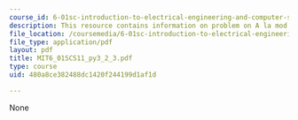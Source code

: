 ```yaml
---
course_id: 6-01sc-introduction-to-electrical-engineering-and-computer-science-i-spring-2011
description: This resource contains information on problem on A la mod.
file_location: /coursemedia/6-01sc-introduction-to-electrical-engineering-and-computer-science-i-spring-2011/480a8ce382488dc1420f244199d1af1d_MIT6_01SCS11_py3_2_3.pdf
file_type: application/pdf
layout: pdf
title: MIT6_01SCS11_py3_2_3.pdf
type: course
uid: 480a8ce382488dc1420f244199d1af1d

---
```

None